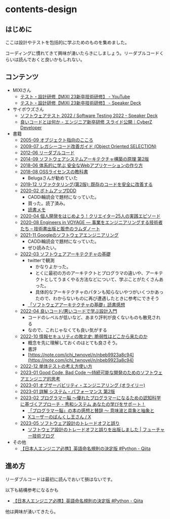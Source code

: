 # contents-design

## はじめに

ここは設計やテストを包括的に学ぶためのものを集めました。

コーディングに慣れてきて興味が湧いたらきにしましょう。リーダブルコードくらいは読んでおくと良いかもしれない。

## コンテンツ

- MIXIさん
  - [テスト・設計研修【MIXI 23新卒技術研修】 - YouTube](https://www.youtube.com/watch?v=xR-LWJ4MAEM)
  - [テスト・設計研修【MIXI 23新卒技術研修】 - Speaker Deck](https://speakerdeck.com/mixi_engineers/2023-test-training)
- サイボウズさん
  - [ソフトウェアテスト 2022 / Software Testing 2022 - Speaker Deck](https://speakerdeck.com/ak1210/software-testing-2022)
  - [良いコードとは何か - エンジニア新卒研修 スライド公開｜CyberZ Developer](https://note.com/cyberz_cto/n/n26f535d6c575)
- 書籍
  - [2005-09 オブジェクト指向のこころ](https://www.maruzen-publishing.co.jp/item/?book_no=294729)
  - [2009-07 レガシーコード改善ガイド (Object Oriented SELECTION)](https://www.amazon.co.jp/dp/4798116831/)
  - [2012-06 リーダブルコード](https://www.oreilly.co.jp/books/9784873115658/)
  - [2014-09 ソフトウェアシステムアーキテクチャ構築の原理 第2版](https://www.amazon.co.jp/dp/B00ZF44J0I/)
  - [2018-06 体系的に学ぶ 安全なWebアプリケーションの作り方](https://www.amazon.co.jp/dp/4797393165)
  - [2018-08 OSSライセンスの教科書](https://www.amazon.co.jp/dp/4297100355)
    - Belugaさんが勧めていた
  - [2019-12 リファクタリング(第2版): 既存のコードを安全に改善する](https://www.amazon.co.jp/dp/4274224546/)
  - [2020-02 ボトムアップDDD](https://www.shoeisha.co.jp/book/detail/9784798150727)
    - CADDi輪読会で題材になっていた。
    - 買った。読了済み。
    - [読書メモ](./2020-02-13_bottom-up-ddd.md)
  - [2020-04 個人開発をはじめよう！クリエイター25人の実践エピソード](https://www.amazon.co.jp/dp/B086DBQC8L)
  - [2020-08 Engineers in VOYAGE ― 事業をエンジニアリングする技術者たち – 技術書出版と販売のラムダノート](https://www.lambdanote.com/products/engineers-in-voyage)
  - [2021-11 Googleのソフトウェアエンジニアリング](https://www.oreilly.co.jp/books/9784873119656/)
    - CADDi輪読会で題材になっていた。
    - ぜひ読みたい。
  - [2022-03 ソフトウェアアーキテクチャの基礎](https://www.oreilly.co.jp//books/9784873119823/)
    - twitterで観測
      - かなりよかった。
      - とくに最初の方のアーキテクトとプログラマの違いや、アーキテクトとしてうまくやる方法などについて、学ぶことがたくさんあった。
      - 具体的なアーキテクチャのパタンも知らないやつがいくつかあったので、わからないものに再び遭遇したときに参考にできそう
    - [「ソフトウェアアーキテクチャの基礎」読書感想](https://zenn.dev/yoshiko/scraps/124fbe6d5b2103)
  - [2022-04 良いコード/悪いコードで学ぶ設計入門](https://www.amazon.co.jp/dp/4297127830)
    - コードのレベルが低いなど、あまり評判が良くないものも散見される
    - なので、これじゃなくても良い気がする
  - [2022-10 情報セキュリティの敗北史: 脆弱性はどこから来たのか](https://www.amazon.co.jp/dp/4826902433)
    - 概念を先に理解しておくのはとても良さそう。
    - 書評
    - [https://note.com/ichi_twnovel/n/nbeb9923a8c94](https://note.com/ichi_twnovel/n/nbeb9923a8c94)
  - [2022-12 単体テストの考え方使い方](https://book.mynavi.jp/ec/products/detail/id=134252)
  - [2023-01 Good Code, Bad Code ～持続可能な開発のためのソフトウェアエンジニア的思考](https://www.shuwasystem.co.jp/book/b620733.html)
  - [2023-01 オブザーバビリティ・エンジニアリング (オライリー)](https://www.amazon.co.jp/dp/4814400128)
  - [2023-01 詳解 システム・パフォーマンス 第2版](https://www.oreilly.co.jp/books/9784814400072/)
  - [2023-02 プログラマー脳 ～優れたプログラマーになるための認知科学に基づくアプローチ - 秀和システム あなたの学びをサポート！](https://www.shuwasystem.co.jp/book/9784798068534.html)
    - [「プログラマー脳」の本の感想と賛辞 〜 意味波と具象と抽象と](https://zenn.dev/339/articles/83caa21b9ad736)
    - [Xユーザーのばんくし王さん / X](https://twitter.com/vaaaaanquish/status/1661237308505604097)
  - [2023-05 ソフトウェア設計のトレードオフと誤り](https://www.oreilly.co.jp//books/9784814400317/)
    - [ソフトウェア設計のトレードオフと誤りを出版しました | フューチャー技術ブログ](https://future-architect.github.io/articles/20230616a/)
- その他
    - [【日本人エンジニア必携】英語命名規則の決定版 #Python - Qiita](https://qiita.com/hironori_narita/items/4b06db0953053d41c4a0)

## 進め方

リーダブルコードは最初に読んでおいて損はないです。

以下も結構参考になるかも

- [【日本人エンジニア必携】英語命名規則の決定版 #Python - Qiita](https://qiita.com/hironori_narita/items/4b06db0953053d41c4a0)

他は興味が湧いてきたら。